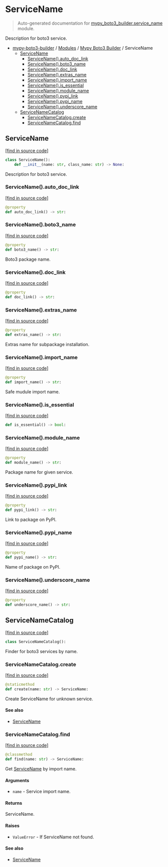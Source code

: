 # ServiceName

> Auto-generated documentation for [mypy_boto3_builder.service_name](https://github.com/vemel/mypy_boto3_builder/blob/master/mypy_boto3_builder/service_name.py) module.

Description for boto3 service.

- [mypy-boto3-builder](../README.md#mypy_boto3_builder) / [Modules](../MODULES.md#mypy-boto3-builder-modules) / [Mypy Boto3 Builder](index.md#mypy-boto3-builder) / ServiceName
    - [ServiceName](#servicename)
        - [ServiceName().auto_doc_link](#servicenameauto_doc_link)
        - [ServiceName().boto3_name](#servicenameboto3_name)
        - [ServiceName().doc_link](#servicenamedoc_link)
        - [ServiceName().extras_name](#servicenameextras_name)
        - [ServiceName().import_name](#servicenameimport_name)
        - [ServiceName().is_essential](#servicenameis_essential)
        - [ServiceName().module_name](#servicenamemodule_name)
        - [ServiceName().pypi_link](#servicenamepypi_link)
        - [ServiceName().pypi_name](#servicenamepypi_name)
        - [ServiceName().underscore_name](#servicenameunderscore_name)
    - [ServiceNameCatalog](#servicenamecatalog)
        - [ServiceNameCatalog.create](#servicenamecatalogcreate)
        - [ServiceNameCatalog.find](#servicenamecatalogfind)

## ServiceName

[[find in source code]](https://github.com/vemel/mypy_boto3_builder/blob/master/mypy_boto3_builder/service_name.py#L14)

```python
class ServiceName():
    def __init__(name: str, class_name: str) -> None:
```

Description for boto3 service.

### ServiceName().auto_doc_link

[[find in source code]](https://github.com/vemel/mypy_boto3_builder/blob/master/mypy_boto3_builder/service_name.py#L100)

```python
@property
def auto_doc_link() -> str:
```

### ServiceName().boto3_name

[[find in source code]](https://github.com/vemel/mypy_boto3_builder/blob/master/mypy_boto3_builder/service_name.py#L45)

```python
@property
def boto3_name() -> str:
```

Boto3 package name.

### ServiceName().doc_link

[[find in source code]](https://github.com/vemel/mypy_boto3_builder/blob/master/mypy_boto3_builder/service_name.py#L93)

```python
@property
def doc_link() -> str:
```

### ServiceName().extras_name

[[find in source code]](https://github.com/vemel/mypy_boto3_builder/blob/master/mypy_boto3_builder/service_name.py#L83)

```python
@property
def extras_name() -> str:
```

Extras name for subpackage installation.

### ServiceName().import_name

[[find in source code]](https://github.com/vemel/mypy_boto3_builder/blob/master/mypy_boto3_builder/service_name.py#L52)

```python
@property
def import_name() -> str:
```

Safe mudule import name.

### ServiceName().is_essential

[[find in source code]](https://github.com/vemel/mypy_boto3_builder/blob/master/mypy_boto3_builder/service_name.py#L90)

```python
def is_essential() -> bool:
```

### ServiceName().module_name

[[find in source code]](https://github.com/vemel/mypy_boto3_builder/blob/master/mypy_boto3_builder/service_name.py#L62)

```python
@property
def module_name() -> str:
```

Package name for given service.

### ServiceName().pypi_link

[[find in source code]](https://github.com/vemel/mypy_boto3_builder/blob/master/mypy_boto3_builder/service_name.py#L76)

```python
@property
def pypi_link() -> str:
```

Link to package on PyPI.

### ServiceName().pypi_name

[[find in source code]](https://github.com/vemel/mypy_boto3_builder/blob/master/mypy_boto3_builder/service_name.py#L69)

```python
@property
def pypi_name() -> str:
```

Name of package on PyPI.

### ServiceName().underscore_name

[[find in source code]](https://github.com/vemel/mypy_boto3_builder/blob/master/mypy_boto3_builder/service_name.py#L41)

```python
@property
def underscore_name() -> str:
```

## ServiceNameCatalog

[[find in source code]](https://github.com/vemel/mypy_boto3_builder/blob/master/mypy_boto3_builder/service_name.py#L107)

```python
class ServiceNameCatalog():
```

Finder for boto3 services by name.

### ServiceNameCatalog.create

[[find in source code]](https://github.com/vemel/mypy_boto3_builder/blob/master/mypy_boto3_builder/service_name.py#L412)

```python
@staticmethod
def create(name: str) -> ServiceName:
```

Create ServiceName for unknown service.

#### See also

- [ServiceName](#servicename)

### ServiceNameCatalog.find

[[find in source code]](https://github.com/vemel/mypy_boto3_builder/blob/master/mypy_boto3_builder/service_name.py#L393)

```python
@classmethod
def find(name: str) -> ServiceName:
```

Get [ServiceName](#servicename) by import name.

#### Arguments

- `name` - Service import name.

#### Returns

ServiceName.

#### Raises

- `ValueError` - If ServiceName not found.

#### See also

- [ServiceName](#servicename)
